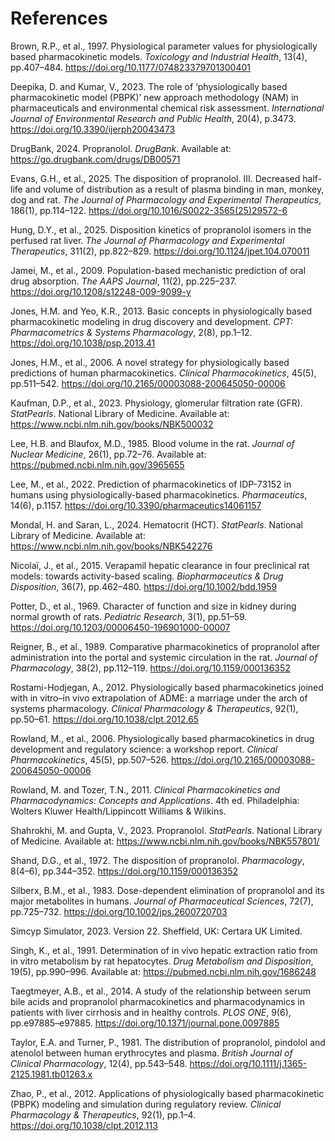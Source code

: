 # References

Brown, R.P., et al., 1997. Physiological parameter values for physiologically based pharmacokinetic models. *Toxicology and Industrial Health*, 13(4), pp.407–484. https://doi.org/10.1177/074823379701300401

Deepika, D. and Kumar, V., 2023. The role of ‘physiologically based pharmacokinetic model (PBPK)’ new approach methodology (NAM) in pharmaceuticals and environmental chemical risk assessment. *International Journal of Environmental Research and Public Health*, 20(4), p.3473. https://doi.org/10.3390/ijerph20043473

DrugBank, 2024. Propranolol. *DrugBank*. Available at: https://go.drugbank.com/drugs/DB00571

Evans, G.H., et al., 2025. The disposition of propranolol. III. Decreased half-life and volume of distribution as a result of plasma binding in man, monkey, dog and rat. *The Journal of Pharmacology and Experimental Therapeutics*, 186(1), pp.114–122. https://doi.org/10.1016/S0022-3565(25)29572-6

Hung, D.Y., et al., 2025. Disposition kinetics of propranolol isomers in the perfused rat liver. *The Journal of Pharmacology and Experimental Therapeutics*, 311(2), pp.822–829. https://doi.org/10.1124/jpet.104.070011

Jamei, M., et al., 2009. Population-based mechanistic prediction of oral drug absorption. *The AAPS Journal*, 11(2), pp.225–237. https://doi.org/10.1208/s12248-009-9099-y

Jones, H.M. and Yeo, K.R., 2013. Basic concepts in physiologically based pharmacokinetic modeling in drug discovery and development. *CPT: Pharmacometrics & Systems Pharmacology*, 2(8), pp.1–12. https://doi.org/10.1038/psp.2013.41

Jones, H.M., et al., 2006. A novel strategy for physiologically based predictions of human pharmacokinetics. *Clinical Pharmacokinetics*, 45(5), pp.511–542. https://doi.org/10.2165/00003088-200645050-00006

Kaufman, D.P., et al., 2023. Physiology, glomerular filtration rate (GFR). *StatPearls*. National Library of Medicine. Available at: https://www.ncbi.nlm.nih.gov/books/NBK500032

Lee, H.B. and Blaufox, M.D., 1985. Blood volume in the rat. *Journal of Nuclear Medicine*, 26(1), pp.72–76. Available at: https://pubmed.ncbi.nlm.nih.gov/3965655

Lee, M., et al., 2022. Prediction of pharmacokinetics of IDP-73152 in humans using physiologically-based pharmacokinetics. *Pharmaceutics*, 14(6), p.1157. https://doi.org/10.3390/pharmaceutics14061157

Mondal, H. and Saran, L., 2024. Hematocrit (HCT). *StatPearls*. National Library of Medicine. Available at: https://www.ncbi.nlm.nih.gov/books/NBK542276

Nicolaï, J., et al., 2015. Verapamil hepatic clearance in four preclinical rat models: towards activity-based scaling. *Biopharmaceutics & Drug Disposition*, 36(7), pp.462–480. https://doi.org/10.1002/bdd.1959

Potter, D., et al., 1969. Character of function and size in kidney during normal growth of rats. *Pediatric Research*, 3(1), pp.51–59. https://doi.org/10.1203/00006450-196901000-00007

Reigner, B., et al., 1989. Comparative pharmacokinetics of propranolol after administration into the portal and systemic circulation in the rat. *Journal of Pharmacology*, 38(2), pp.112–119. https://doi.org/10.1159/000136352

Rostami-Hodjegan, A., 2012. Physiologically based pharmacokinetics joined with in vitro–in vivo extrapolation of ADME: a marriage under the arch of systems pharmacology. *Clinical Pharmacology & Therapeutics*, 92(1), pp.50–61. https://doi.org/10.1038/clpt.2012.65

Rowland, M., et al., 2006. Physiologically based pharmacokinetics in drug development and regulatory science: a workshop report. *Clinical Pharmacokinetics*, 45(5), pp.507–526. https://doi.org/10.2165/00003088-200645050-00006

Rowland, M. and Tozer, T.N., 2011. *Clinical Pharmacokinetics and Pharmacodynamics: Concepts and Applications*. 4th ed. Philadelphia: Wolters Kluwer Health/Lippincott Williams & Wilkins.

Shahrokhi, M. and Gupta, V., 2023. Propranolol. *StatPearls*. National Library of Medicine. Available at: https://www.ncbi.nlm.nih.gov/books/NBK557801/

Shand, D.G., et al., 1972. The disposition of propranolol. *Pharmacology*, 8(4–6), pp.344–352. https://doi.org/10.1159/000136352

Silberx, B.M., et al., 1983. Dose-dependent elimination of propranolol and its major metabolites in humans. *Journal of Pharmaceutical Sciences*, 72(7), pp.725–732. https://doi.org/10.1002/jps.2600720703

Simcyp Simulator, 2023. Version 22. Sheffield, UK: Certara UK Limited.

Singh, K., et al., 1991. Determination of in vivo hepatic extraction ratio from in vitro metabolism by rat hepatocytes. *Drug Metabolism and Disposition*, 19(5), pp.990–996. Available at: https://pubmed.ncbi.nlm.nih.gov/1686248

Taegtmeyer, A.B., et al., 2014. A study of the relationship between serum bile acids and propranolol pharmacokinetics and pharmacodynamics in patients with liver cirrhosis and in healthy controls. *PLOS ONE*, 9(6), pp.e97885–e97885. https://doi.org/10.1371/journal.pone.0097885

Taylor, E.A. and Turner, P., 1981. The distribution of propranolol, pindolol and atenolol between human erythrocytes and plasma. *British Journal of Clinical Pharmacology*, 12(4), pp.543–548. https://doi.org/10.1111/j.1365-2125.1981.tb01263.x

Zhao, P., et al., 2012. Applications of physiologically based pharmacokinetic (PBPK) modeling and simulation during regulatory review. *Clinical Pharmacology & Therapeutics*, 92(1), pp.1–4. https://doi.org/10.1038/clpt.2012.113
